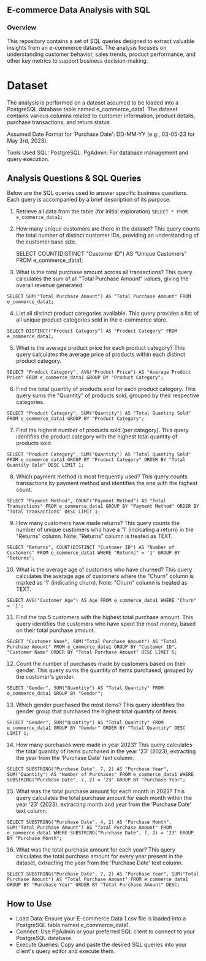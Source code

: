 ## E-commerce Data Analysis with SQL
### Overview
This repository contains a set of SQL queries designed to extract valuable insights from an e-commerce dataset. The analysis focuses on understanding customer behavior, sales trends, product performance, and other key metrics to support business decision-making.

# Dataset
The analysis is performed on a dataset assumed to be loaded into a PostgreSQL database table named e_commerce_data1. The dataset contains various columns related to customer information, product details, purchase transactions, and return status.

Assumed Date Format for 'Purchase Date': DD-MM-YY (e.g., 03-05-23 for May 3rd, 2023).

Tools Used
SQL: PostgreSQL.
PgAdmin: For database management and query execution.

## Analysis Questions & SQL Queries
Below are the SQL queries used to answer specific business questions. Each query is accompanied by a brief description of its purpose.

1. Retrieve all data from the table (for initial exploration)
`SELECT * FROM e_commerce_data1;`

2. How many unique customers are there in the dataset?
This query counts the total number of distinct customer IDs, providing an understanding of the customer base size.

    SELECT COUNT(DISTINCT "Customer ID") AS "Unique Customers"  
    FROM e_commerce_data1;

3. What is the total purchase amount across all transactions?
This query calculates the sum of all "Total Purchase Amount" values, giving the overall revenue generated.

`SELECT SUM("Total Purchase Amount") AS "Total Purchase Amount"
FROM e_commerce_data1;`

4. List all distinct product categories available.
This query provides a list of all unique product categories sold in the e-commerce store.

`SELECT DISTINCT("Product Category") AS "Product Category"
FROM e_commerce_data1;`

5. What is the average product price for each product category?
This query calculates the average price of products within each distinct product category.

`SELECT "Product Category", AVG("Product Price") AS "Average Product Price"
FROM e_commerce_data1
GROUP BY "Product Category";`

6. Find the total quantity of products sold for each product category.
This query sums the "Quantity" of products sold, grouped by their respective categories.

`SELECT "Product Category", SUM("Quantity") AS "Total Quantity Sold"
FROM e_commerce_data1
GROUP BY "Product Category";`

7. Find the highest number of products sold (per category).
This query identifies the product category with the highest total quantity of products sold.

`SELECT "Product Category", SUM("Quantity") AS "Total Quantity Sold"
FROM e_commerce_data1
GROUP BY "Product Category"
ORDER BY "Total Quantity Sold" DESC
LIMIT 1;`

8. Which payment method is most frequently used?
This query counts transactions by payment method and identifies the one with the highest count.

`SELECT "Payment Method", COUNT("Payment Method") AS "Total Transactions"
FROM e_commerce_data1
GROUP BY "Payment Method"
ORDER BY "Total Transactions" DESC
LIMIT 1;`

9. How many customers have made returns?
This query counts the number of unique customers who have a '1' (indicating a return) in the "Returns" column. Note: "Returns" column is treated as TEXT.

`SELECT "Returns", COUNT(DISTINCT "Customer ID") AS "Number of Customers"
FROM e_commerce_data1
WHERE "Returns" = '1'
GROUP BY "Returns";`

10. What is the average age of customers who have churned?
This query calculates the average age of customers where the "Churn" column is marked as '1' (indicating churn). Note: "Churn" column is treated as TEXT.

`SELECT AVG("Customer Age") AS Age
FROM e_commerce_data1
WHERE "Churn" = '1';`

11. Find the top 5 customers with the highest total purchase amount.
This query identifies the customers who have spent the most money, based on their total purchase amount.

`SELECT "Customer Name", SUM("Total Purchase Amount") AS "Total Purchase Amount"
FROM e_commerce_data1
GROUP BY "Customer ID", "Customer Name"
ORDER BY "Total Purchase Amount" DESC
LIMIT 5;`

12. Count the number of purchases made by customers based on their gender.
This query sums the quantity of items purchased, grouped by the customer's gender.

`SELECT "Gender", SUM("Quantity") AS "Total Quantity"
FROM e_commerce_data1
GROUP BY "Gender";`

13. Which gender purchased the most items?
This query identifies the gender group that purchased the highest total quantity of items.

`SELECT "Gender", SUM("Quantity") AS "Total Quantity"
FROM e_commerce_data1
GROUP BY "Gender"
ORDER BY "Total Quantity" DESC
LIMIT 1;`

14. How many purchases were made in year 2023?
This query calculates the total quantity of items purchased in the year '23' (2023), extracting the year from the 'Purchase Date' text column.

`SELECT SUBSTRING("Purchase Date", 7, 2) AS "Purchase Year", SUM("Quantity") AS "Number of Purchases"
FROM e_commerce_data1
WHERE SUBSTRING("Purchase Date", 7, 2) = '23'
GROUP BY "Purchase Year";`

15. What was the total purchase amount for each month in 2023?
This query calculates the total purchase amount for each month within the year '23' (2023), extracting month and year from the 'Purchase Date' text column.

`SELECT SUBSTRING("Purchase Date", 4, 2) AS "Purchase Month", SUM("Total Purchase Amount") AS "Total Purchase Amount"
FROM e_commerce_data1
WHERE SUBSTRING("Purchase Date", 7, 2) = '23'
GROUP BY "Purchase Month";`

16. What was the total purchase amount for each year?
This query calculates the total purchase amount for every year present in the dataset, extracting the year from the 'Purchase Date' text column.

`SELECT SUBSTRING("Purchase Date", 7, 2) AS "Purchase Year", SUM("Total Purchase Amount") AS "Total Purchase Amount"
FROM e_commerce_data1
GROUP BY "Purchase Year"
ORDER BY "Total Purchase Amount" DESC;`

## How to Use
* Load Data: Ensure your E-commerce Data 1.csv file is loaded into a PostgreSQL table named e_commerce_data1.
* Connect: Use PgAdmin or your preferred SQL client to connect to your PostgreSQL database.
* Execute Queries: Copy and paste the desired SQL queries into your client's query editor and execute them.
